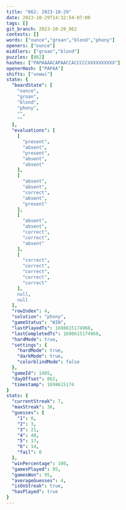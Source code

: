 ```yaml
---
title: "862: 2023-10-29"
date: 2023-10-29T14:32:54-07:00
tags: []
git_branch: 2023-10-29_862
contests: []
words: ["ounce","groan","blond","phony"]
openers: ["ounce"]
middlers: ["groan","blond"]
puzzles: [862]
hashes: ["PAPAAAACAPAACCACCCCCXXXXXXXXXX"]
openerHash: ["PAPAA"]
shifts: ["vowwi"]
state: {
  "boardState": [
    "ounce",
    "groan",
    "blond",
    "phony",
    "",
    ""
  ],
  "evaluations": [
    [
      "present",
      "absent",
      "present",
      "absent",
      "absent"
    ],
    [
      "absent",
      "absent",
      "correct",
      "absent",
      "present"
    ],
    [
      "absent",
      "absent",
      "correct",
      "correct",
      "absent"
    ],
    [
      "correct",
      "correct",
      "correct",
      "correct",
      "correct"
    ],
    null,
    null
  ],
  "rowIndex": 4,
  "solution": "phony",
  "gameStatus": "WIN",
  "lastPlayedTs": 1698615174968,
  "lastCompletedTs": 1698615174968,
  "hardMode": true,
  "settings": {
    "hardMode": true,
    "darkMode": true,
    "colorblindMode": false
  },
  "gameId": 1405,
  "dayOffset": 862,
  "timestamp": 1698615174
}
stats: {
  "currentStreak": 7,
  "maxStreak": 36,
  "guesses": {
    "1": 0,
    "2": 3,
    "3": 21,
    "4": 40,
    "5": 17,
    "6": 14,
    "fail": 0
  },
  "winPercentage": 100,
  "gamesPlayed": 95,
  "gamesWon": 95,
  "averageGuesses": 4,
  "isOnStreak": true,
  "hasPlayed": true
}
---
```

<!-- more -->
